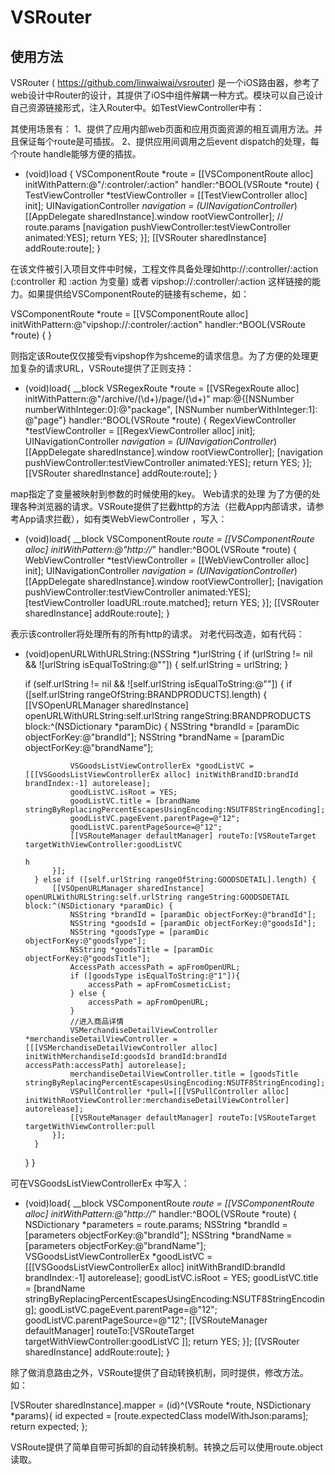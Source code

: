 VSRouter 
========
使用方法
--------
VSRouter ( https://github.com/linwaiwai/vsrouter) 是一个iOS路由器，参考了web设计中Router的设计，其提供了iOS中组件解耦一种方式。模块可以自己设计自己资源链接形式，注入Router中。如TestViewController中有：

其使用场景有：
1、提供了应用内部web页面和应用页面资源的相互调用方法。并且保证每个route是可插拔。
2、提供应用间调用之后event dispatch的处理，每个route handle能够方便的插拔。

+ (void)load {
    VSComponentRoute *route = [[VSComponentRoute alloc] initWithPattern:@"/:controler/:action" handler:^BOOL(VSRoute *route) {
        TestViewController *testViewController = [[TestViewController alloc] init];
        UINavigationController *navigation = (UINavigationController*)[[AppDelegate sharedInstance].window rootViewController];
        // route.params
        [navigation pushViewController:testViewController animated:YES];
        return YES;
    }];
    [[VSRouter sharedInstance] addRoute:route];
}

在该文件被引入项目文件中时候，工程文件具备处理如http://:controller/:action (:controller 和 :action 为变量) 或者 vipshop://:controller/:action 这样链接的能力。如果提供给VSComponentRoute的链接有scheme，如：

VSComponentRoute *route = [[VSComponentRoute alloc] initWithPattern:@"vipshop://:controler/:action" handler:^BOOL(VSRoute *route) {
}

则指定该Route仅仅接受有vipshop作为shceme的请求信息。为了方便的处理更加复杂的请求URL，VSRoute提供了正则支持：

+ (void)load{
    __block VSRegexRoute *route = [[VSRegexRoute alloc] initWithPattern:@"/archive/(\\d+)/page/(\\d+)" map:@{[NSNumber numberWithInteger:0]:@"package", [NSNumber numberWithInteger:1]: @"page"}  handler:^BOOL(VSRoute *route) {
        RegexViewController *testViewController = [[RegexViewController alloc] init];
        UINavigationController *navigation = (UINavigationController*)[[AppDelegate sharedInstance].window rootViewController];
        [navigation pushViewController:testViewController animated:YES];
        return YES;
    }];
    [[VSRouter sharedInstance] addRoute:route];
}

map指定了变量被映射到参数的时候使用的key。
Web请求的处理
为了方便的处理各种浏览器的请求。VSRoute提供了拦截http的方法（拦截App内部请求，请参考App请求拦截），如有类WebViewController ，写入：

+ (void)load{
    __block VSComponentRoute *route = [[VSComponentRoute alloc] initWithPattern:@"http://*" handler:^BOOL(VSRoute *route) {
        WebViewController *testViewController = [[WebViewController alloc] init];
        UINavigationController *navigation = (UINavigationController*)[[AppDelegate sharedInstance].window rootViewController];
        [navigation pushViewController:testViewController animated:YES];
        [testViewController loadURL:route.matched];
        return YES;
    }];
    [[VSRouter sharedInstance] addRoute:route];
}

表示该controller将处理所有的所有http的请求。
对老代码改造，如有代码：

- (void)openURLWithURLString:(NSString *)urlString {
    if (urlString != nil && ![urlString isEqualToString:@""]) {
        self.urlString = urlString;
    }
    
    if (self.urlString != nil && ![self.urlString isEqualToString:@""]) {
       if ([self.urlString rangeOfString:BRANDPRODUCTS].length) {
            [[VSOpenURLManager sharedInstance] openURLWithURLString:self.urlString rangeString:BRANDPRODUCTS block:^(NSDictionary *paramDic) {
                NSString *brandId = [paramDic objectForKey:@"brandId"];
                NSString *brandName = [paramDic objectForKey:@"brandName"];
                
                VSGoodsListViewControllerEx *goodListVC = [[[VSGoodsListViewControllerEx alloc] initWithBrandID:brandId brandIndex:-1] autorelease];
                goodListVC.isRoot = YES;
                goodListVC.title = [brandName stringByReplacingPercentEscapesUsingEncoding:NSUTF8StringEncoding];
                goodListVC.pageEvent.parentPage=@"12";
                goodListVC.parentPageSource=@"12";
                [[VSRouteManager defaultManager] routeTo:[VSRouteTarget targetWithViewController:goodListVC
                                                                                         h
            }];
        } else if ([self.urlString rangeOfString:GOODSDETAIL].length) {
            [[VSOpenURLManager sharedInstance] openURLWithURLString:self.urlString rangeString:GOODSDETAIL block:^(NSDictionary *paramDic) {
                NSString *brandId = [paramDic objectForKey:@"brandId"];
                NSString *goodsId = [paramDic objectForKey:@"goodsId"];
                NSString *goodsType = [paramDic objectForKey:@"goodsType"];
                NSString *goodsTitle = [paramDic objectForKey:@"goodsTitle"];
                AccessPath accessPath = apFromOpenURL;
                if ([goodsType isEqualToString:@"1"]){
                    accessPath = apFromCosmeticList;
                } else {
                    accessPath = apFromOpenURL;
                }
                //进入商品详情
                VSMerchandiseDetailViewController *merchandiseDetailViewController = [[[VSMerchandiseDetailViewController alloc] initWithMerchandiseId:goodsId brandId:brandId accessPath:accessPath] autorelease];
                merchandiseDetailViewController.title = [goodsTitle stringByReplacingPercentEscapesUsingEncoding:NSUTF8StringEncoding];
                VSPullController *pull=[[[VSPullController alloc] initWithRootViewController:merchandiseDetailViewController] autorelease];
                [[VSRouteManager defaultManager] routeTo:[VSRouteTarget targetWithViewController:pull                                                                         
            }];
        }
    }
}

可在VSGoodsListViewControllerEx 中写入：

+ (void)load{
    __block VSComponentRoute *route = [[VSComponentRoute alloc] initWithPattern:@"http://*" handler:^BOOL(VSRoute *route) { 
         NSDictionary *parameters = route.params;
         NSString *brandId = [parameters objectForKey:@"brandId"];
         NSString *brandName = [parameters objectForKey:@"brandName"];
         VSGoodsListViewControllerEx *goodListVC = [[[VSGoodsListViewControllerEx alloc] initWithBrandID:brandId brandIndex:-1] autorelease];
         goodListVC.isRoot = YES;
         goodListVC.title = [brandName stringByReplacingPercentEscapesUsingEncoding:NSUTF8StringEncoding];
         goodListVC.pageEvent.parentPage=@"12";
         goodListVC.parentPageSource=@"12";
         [[VSRouteManager defaultManager] routeTo:[VSRouteTarget targetWithViewController:goodListVC ]];
        return YES;
    }];
    [[VSRouter sharedInstance] addRoute:route];
}

除了做消息路由之外，VSRoute提供了自动转换机制，同时提供，修改方法。如：

[VSRouter sharedInstance].mapper = (id)^(VSRoute *route, NSDictionary *params){
     id expected = [route.expectedClass modelWithJson:params];
     return expected;
};

VSRoute提供了简单自带可拆卸的自动转换机制。转换之后可以使用route.object 读取。